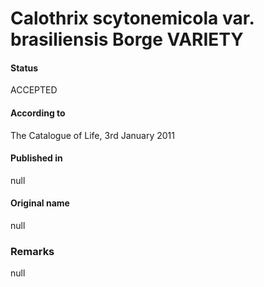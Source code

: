Calothrix scytonemicola var. brasiliensis Borge VARIETY
=======

#### Status
ACCEPTED

#### According to
The Catalogue of Life, 3rd January 2011

#### Published in
null

#### Original name
null

### Remarks
null